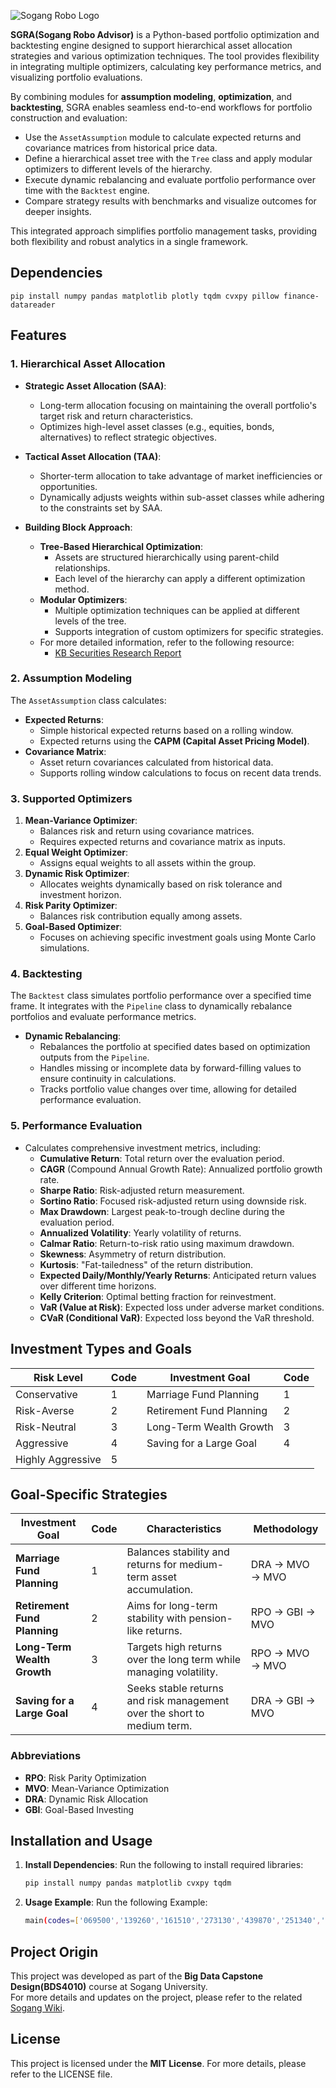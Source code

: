 ![Sogang Robo Logo](Sogang%20Robo%20Advisor/Logo/sogang-robo-logo-professional.svg)

**SGRA(Sogang Robo Advisor)** is a Python-based portfolio optimization and backtesting engine designed to support
hierarchical asset allocation strategies and various optimization techniques. The tool provides flexibility in
integrating multiple optimizers, calculating key performance metrics, and visualizing portfolio evaluations.

By combining modules for **assumption modeling**, **optimization**, and **backtesting**, SGRA enables seamless
end-to-end workflows for portfolio construction and evaluation:

- Use the `AssetAssumption` module to calculate expected returns and covariance matrices from historical price data.
- Define a hierarchical asset tree with the `Tree` class and apply modular optimizers to different levels of the
  hierarchy.
- Execute dynamic rebalancing and evaluate portfolio performance over time with the `Backtest` engine.
- Compare strategy results with benchmarks and visualize outcomes for deeper insights.

This integrated approach simplifies portfolio management tasks, providing both flexibility and robust analytics in a
single framework.

## Dependencies

```shell
pip install numpy pandas matplotlib plotly tqdm cvxpy pillow finance-datareader
```

## Features

### 1. **Hierarchical Asset Allocation**

- **Strategic Asset Allocation (SAA)**:
    - Long-term allocation focusing on maintaining the overall portfolio's target risk and return characteristics.
    - Optimizes high-level asset classes (e.g., equities, bonds, alternatives) to reflect strategic objectives.
- **Tactical Asset Allocation (TAA)**:
    - Shorter-term allocation to take advantage of market inefficiencies or opportunities.
    - Dynamically adjusts weights within sub-asset classes while adhering to the constraints set by SAA.

- **Building Block Approach**:
    - **Tree-Based Hierarchical Optimization**:
        - Assets are structured hierarchically using parent-child relationships.
        - Each level of the hierarchy can apply a different optimization method.
    - **Modular Optimizers**:
        - Multiple optimization techniques can be applied at different levels of the tree.
        - Supports integration of custom optimizers for specific strategies.
    - For more detailed information, refer to the following resource:
        - [KB Securities Research Report](https://rdata.kbsec.com/pdf_data/20220103100504197K.pdf)

### 2. **Assumption Modeling**

The `AssetAssumption` class calculates:

- **Expected Returns**:
    - Simple historical expected returns based on a rolling window.
    - Expected returns using the **CAPM (Capital Asset Pricing Model)**.
- **Covariance Matrix**:
    - Asset return covariances calculated from historical data.
    - Supports rolling window calculations to focus on recent data trends.

### 3. **Supported Optimizers**

1. **Mean-Variance Optimizer**:
    - Balances risk and return using covariance matrices.
    - Requires expected returns and covariance matrix as inputs.
2. **Equal Weight Optimizer**:
    - Assigns equal weights to all assets within the group.
3. **Dynamic Risk Optimizer**:
    - Allocates weights dynamically based on risk tolerance and investment horizon.
4. **Risk Parity Optimizer**:
    - Balances risk contribution equally among assets.
5. **Goal-Based Optimizer**:
    - Focuses on achieving specific investment goals using Monte Carlo simulations.

### 4. **Backtesting**

The `Backtest` class simulates portfolio performance over a specified time frame. It integrates with the `Pipeline`
class to dynamically rebalance portfolios and evaluate performance metrics.

- **Dynamic Rebalancing**:
    - Rebalances the portfolio at specified dates based on optimization outputs from the `Pipeline`.
    - Handles missing or incomplete data by forward-filling values to ensure continuity in calculations.
    - Tracks portfolio value changes over time, allowing for detailed performance evaluation.

### 5. **Performance Evaluation**

- Calculates comprehensive investment metrics, including:
    - **Cumulative Return**: Total return over the evaluation period.
    - **CAGR** (Compound Annual Growth Rate): Annualized portfolio growth rate.
    - **Sharpe Ratio**: Risk-adjusted return measurement.
    - **Sortino Ratio**: Focused risk-adjusted return using downside risk.
    - **Max Drawdown**: Largest peak-to-trough decline during the evaluation period.
    - **Annualized Volatility**: Yearly volatility of returns.
    - **Calmar Ratio**: Return-to-risk ratio using maximum drawdown.
    - **Skewness**: Asymmetry of return distribution.
    - **Kurtosis**: "Fat-tailedness" of the return distribution.
    - **Expected Daily/Monthly/Yearly Returns**: Anticipated return values over different time horizons.
    - **Kelly Criterion**: Optimal betting fraction for reinvestment.
    - **VaR (Value at Risk)**: Expected loss under adverse market conditions.
    - **CVaR (Conditional VaR)**: Expected loss beyond the VaR threshold.

## Investment Types and Goals

| **Risk Level**    | **Code** | **Investment Goal**      | **Code** |
|-------------------|----------|--------------------------|----------|
| Conservative      | 1        | Marriage Fund Planning   | 1        |
| Risk-Averse       | 2        | Retirement Fund Planning | 2        |
| Risk-Neutral      | 3        | Long-Term Wealth Growth  | 3        |
| Aggressive        | 4        | Saving for a Large Goal  | 4        |
| Highly Aggressive | 5        |                          |          |

## Goal-Specific Strategies

| Investment Goal              | Code | Characteristics                                                         | Methodology     |
|------------------------------|------|-------------------------------------------------------------------------|-----------------|
| **Marriage Fund Planning**   | 1    | Balances stability and returns for medium-term asset accumulation.      | DRA → MVO → MVO |
| **Retirement Fund Planning** | 2    | Aims for long-term stability with pension-like returns.                 | RPO → GBI → MVO |
| **Long-Term Wealth Growth**  | 3    | Targets high returns over the long term while managing volatility.      | RPO → MVO → MVO |
| **Saving for a Large Goal**  | 4    | Seeks stable returns and risk management over the short to medium term. | DRA → GBI → MVO |

### Abbreviations

- **RPO**: Risk Parity Optimization
- **MVO**: Mean-Variance Optimization
- **DRA**: Dynamic Risk Allocation
- **GBI**: Goal-Based Investing

## Installation and Usage

1. **Install Dependencies**:
   Run the following to install required libraries:
   ```bash
   pip install numpy pandas matplotlib cvxpy tqdm

2. **Usage Example**:
   Run the following Example:
   ```bash
   main(codes=['069500','139260','161510','273130','439870','251340','114260'], risk_level=5, investor_goal=4)

## Project Origin

This project was developed as part of the **Big Data Capstone Design(BDS4010)** course at Sogang University.  
For more details and updates on the project, please refer to the
related [Sogang Wiki](http://cscp2.sogang.ac.kr/BDS4010/index.php/3%ED%8C%80:_%EB%A1%9C%EB%B3%B4%EB%A6%AC%EC%B9%98).

## License

This project is licensed under the **MIT License**. For more details, please refer to the LICENSE file.
